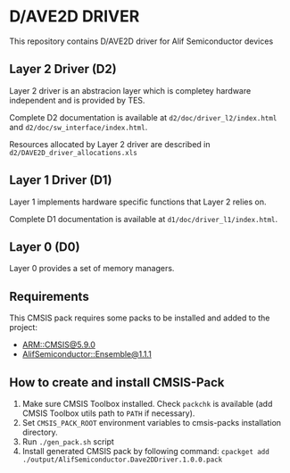 # D/AVE2D DRIVER

This repository contains D/AVE2D driver for Alif Semiconductor devices

## Layer 2 Driver (D2)

Layer 2 driver is an abstracion layer which is completey hardware independent and is provided by TES.

Complete D2 documentation is available at `d2/doc/driver_l2/index.html` and `d2/doc/sw_interface/index.html`.

Resources allocated by Layer 2 driver are described in `d2/DAVE2D_driver_allocations.xls`

## Layer 1 Driver (D1)

Layer 1 implements hardware specific functions that Layer 2 relies on.

Complete D1 documentation is available at `d1/doc/driver_l1/index.html`.

## Layer 0 (D0)

Layer 0 provides a set of memory managers.

## Requirements

This CMSIS pack requires some packs to be installed and added to the project:
* [ARM::CMSIS@5.9.0](https://github.com/ARM-software/CMSIS_5/releases/tag/5.9.0)
* [AlifSemiconductor::Ensemble@1.1.1](https://github.com/alifsemi/alif_ensemble-cmsis-dfp/releases/tag/v1.1.1)

## How to create and install CMSIS-Pack

1. Make sure CMSIS Toolbox installed. Check `packchk` is available (add CMSIS Toolbox utils path to `PATH` if necessary).
2. Set `CMSIS_PACK_ROOT` environment variables to cmsis-packs installation directory.
3. Run `./gen_pack.sh` script
4. Install generated CMSIS pack by following command:
`cpackget add ./output/AlifSemiconductor.Dave2DDriver.1.0.0.pack`
